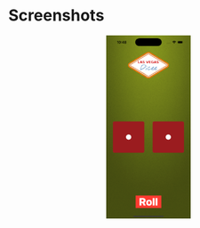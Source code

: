 # Screenshots

<p align="center">
  <img src="screenshots/diceeSwiftUI.png" alt="diceeswiftui" style="width: 30%;">
</p>